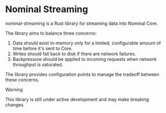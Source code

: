 # Nominal Streaming

nominal-streaming is a Rust library for streaming data into Nominal Core.

The library aims to balance three concerns:
1. Data should exist in-memory only for a limited, configurable amount of time before it's sent to Core.
1. Writes should fall back to disk if there are network failures.
1. Backpressure should be applied to incoming requests when network throughput is saturated.

The library provides configuration points to manage the tradeoff between these concerns.

> [!WARNING]  
> This library is still under active development and may make breaking changes.
